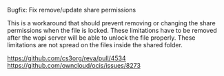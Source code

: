Bugfix: Fix remove/update share permissions

This is a workaround that should prevent removing or changing the share permissions when the file is locked.
These limitations have to be removed after the wopi server will be able to unlock the file properly.
These limitations are not spread on the files inside the shared folder. 

https://github.com/cs3org/reva/pull/4534  
https://github.com/owncloud/ocis/issues/8273
